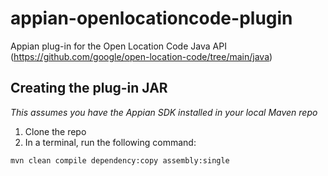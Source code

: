 # appian-openlocationcode-plugin
Appian plug-in for the Open Location Code Java API (https://github.com/google/open-location-code/tree/main/java)

## Creating the plug-in JAR
_This assumes you have the Appian SDK installed in your local Maven repo_
1. Clone the repo
2. In a terminal, run the following command:
```
mvn clean compile dependency:copy assembly:single
```